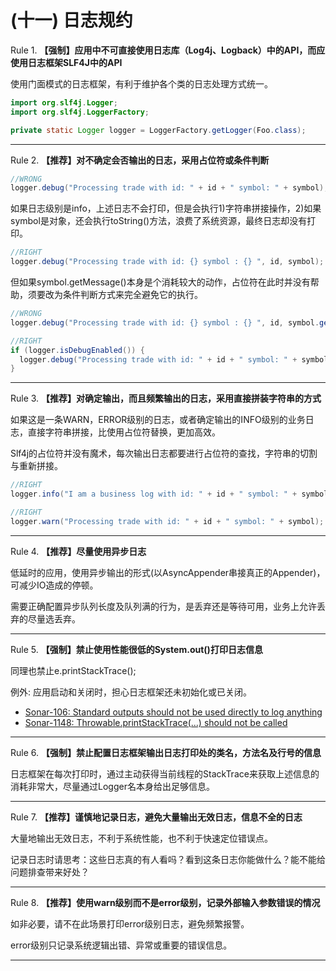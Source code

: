 # (十一) 日志规约

Rule 1. **【强制】应用中不可直接使用日志库（Log4j、Logback）中的API，而应使用日志框架SLF4J中的API**

使用门面模式的日志框架，有利于维护各个类的日志处理方式统一。

```java
import org.slf4j.Logger;
import org.slf4j.LoggerFactory;

private static Logger logger = LoggerFactory.getLogger(Foo.class);
```

----  

Rule 2. **【推荐】对不确定会否输出的日志，采用占位符或条件判断**

```java
//WRONG
logger.debug("Processing trade with id: " + id + " symbol: " + symbol);
```

如果日志级别是info，上述日志不会打印，但是会执行1)字符串拼接操作，2)如果symbol是对象，还会执行toString()方法，浪费了系统资源，最终日志却没有打印。

```java
//RIGHT
logger.debug("Processing trade with id: {} symbol : {} ", id, symbol);
```

但如果symbol.getMessage()本身是个消耗较大的动作，占位符在此时并没有帮助，须要改为条件判断方式来完全避免它的执行。

```java
//WRONG
logger.debug("Processing trade with id: {} symbol : {} ", id, symbol.getMessage());

//RIGHT
if (logger.isDebugEnabled()) {
  logger.debug("Processing trade with id: " + id + " symbol: " + symbol.getMessage());
}
```

----  

Rule 3. **【推荐】对确定输出，而且频繁输出的日志，采用直接拼装字符串的方式**
  
如果这是一条WARN，ERROR级别的日志，或者确定输出的INFO级别的业务日志，直接字符串拼接，比使用占位符替换，更加高效。

Slf4j的占位符并没有魔术，每次输出日志都要进行占位符的查找，字符串的切割与重新拼接。

```java
//RIGHT
logger.info("I am a business log with id: " + id + " symbol: " + symbol);

//RIGHT
logger.warn("Processing trade with id: " + id + " symbol: " + symbol);
```

----  

Rule 4. **【推荐】尽量使用异步日志**

低延时的应用，使用异步输出的形式(以AsyncAppender串接真正的Appender)，可减少IO造成的停顿。

需要正确配置异步队列长度及队列满的行为，是丢弃还是等待可用，业务上允许丢弃的尽量选丢弃。

----  

Rule 5. **【强制】禁止使用性能很低的System.out()打印日志信息**

同理也禁止e.printStackTrace();

例外: 应用启动和关闭时，担心日志框架还未初始化或已关闭。

* [Sonar-106: Standard outputs should not be used directly to log anything](https://rules.sonarsource.com/java/RSPEC-106)
* [Sonar-1148: Throwable.printStackTrace(...) should not be called](https://rules.sonarsource.com/java/RSPEC-1148)

----  

Rule 6. **【强制】禁止配置日志框架输出日志打印处的类名，方法名及行号的信息**

日志框架在每次打印时，通过主动获得当前线程的StackTrace来获取上述信息的消耗非常大，尽量通过Logger名本身给出足够信息。

----  

Rule 7. **【推荐】谨慎地记录日志，避免大量输出无效日志，信息不全的日志**

大量地输出无效日志，不利于系统性能，也不利于快速定位错误点。

记录日志时请思考：这些日志真的有人看吗？看到这条日志你能做什么？能不能给问题排查带来好处？

----

Rule 8. **【推荐】使用warn级别而不是error级别，记录外部输入参数错误的情况**

如非必要，请不在此场景打印error级别日志，避免频繁报警。

error级别只记录系统逻辑出错、异常或重要的错误信息。

----